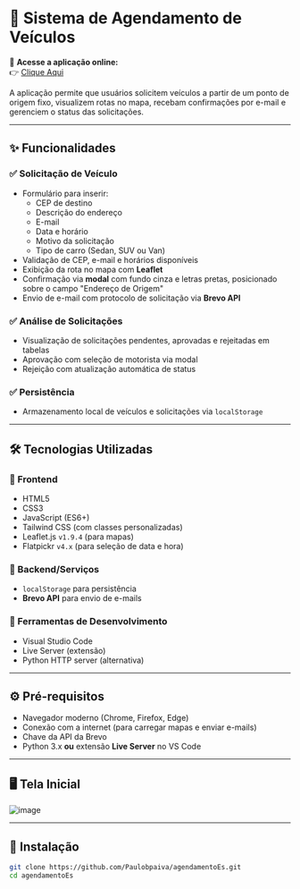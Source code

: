 # 🚗 Sistema de Agendamento de Veículos

🔗 **Acesse a aplicação online:**  
👉 [Clique Aqui](https://paulobpaiva.github.io/agendamentoEs)

A aplicação permite que usuários solicitem veículos a partir de um ponto de origem fixo, visualizem rotas no mapa, recebam confirmações por e-mail e gerenciem o status das solicitações.

---

## ✨ Funcionalidades

### ✅ Solicitação de Veículo

- Formulário para inserir:
  - CEP de destino
  - Descrição do endereço
  - E-mail
  - Data e horário
  - Motivo da solicitação
  - Tipo de carro (Sedan, SUV ou Van)
- Validação de CEP, e-mail e horários disponíveis
- Exibição da rota no mapa com **Leaflet**
- Confirmação via **modal** com fundo cinza e letras pretas, posicionado sobre o campo "Endereço de Origem"
- Envio de e-mail com protocolo de solicitação via **Brevo API**

### ✅ Análise de Solicitações

- Visualização de solicitações pendentes, aprovadas e rejeitadas em tabelas
- Aprovação com seleção de motorista via modal
- Rejeição com atualização automática de status

### ✅ Persistência

- Armazenamento local de veículos e solicitações via `localStorage`

---

## 🛠 Tecnologias Utilizadas

### 🔹 Frontend
- HTML5
- CSS3
- JavaScript (ES6+)
- Tailwind CSS (com classes personalizadas)
- Leaflet.js `v1.9.4` (para mapas)
- Flatpickr `v4.x` (para seleção de data e hora)

### 🔹 Backend/Serviços
- `localStorage` para persistência
- **Brevo API** para envio de e-mails

### 🔹 Ferramentas de Desenvolvimento
- Visual Studio Code
- Live Server (extensão)
- Python HTTP server (alternativa)

---

## ⚙️ Pré-requisitos

- Navegador moderno (Chrome, Firefox, Edge)
- Conexão com a internet (para carregar mapas e enviar e-mails)
- Chave da API da Brevo
- Python 3.x **ou** extensão **Live Server** no VS Code

---

## 🖥️ Tela Inicial

![image](https://github.com/user-attachments/assets/767007a0-0007-4e38-aa82-d23ca8a9cf99)

---

## 🚀 Instalação

```bash
git clone https://github.com/Paulobpaiva/agendamentoEs.git
cd agendamentoEs
